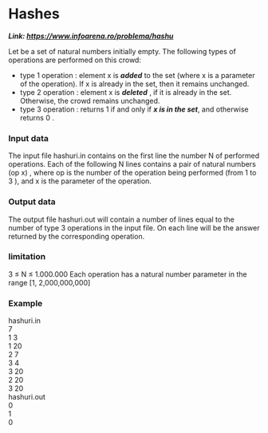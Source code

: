 # Hashes
***Link: https://www.infoarena.ro/problema/hashu***

Let be a set of natural numbers initially empty. The following types of operations are performed on this crowd:

- type 1 operation : element x is ***added*** to the set (where x is a parameter of the operation). If x is already in the set, then it remains unchanged.   
- type 2 operation : element x is ***deleted*** , if it is already in the set. Otherwise, the crowd remains unchanged.   
- type 3 operation : returns 1 if and only if ***x is in the set***, and otherwise returns 0 .

### Input data
The input file hashuri.in contains on the first line the number N of performed operations. Each of the following N lines contains a pair of natural numbers (op x) , where op is the number of the operation being performed (from 1 to 3 ), and x is the parameter of the operation.

### Output data
The output file hashuri.out will contain a number of lines equal to the number of type 3 operations in the input file. On each line will be the answer returned by the corresponding operation.

### limitation
3 ≤ N ≤ 1.000.000
Each operation has a natural number parameter in the range [1, 2,000,000,000]
### Example
hashuri.in	
7   
1 3   
1 20  
2 7  
3 4  
3 20  
2 20  
3 20  
hashuri.out  
0  
1  
0